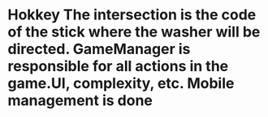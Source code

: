 # Hokkey The intersection is the code of the stick where the washer will be directed. GameManager is responsible for all actions in the game.UI, complexity, etc. Mobile management is done
